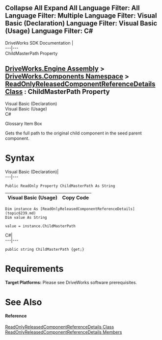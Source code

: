 Collapse All Expand All Language Filter: All  Language Filter: Multiple  Language Filter: Visual Basic (Declaration) Language Filter: Visual Basic (Usage) Language Filter: C#  
---  
DriveWorks SDK Documentation  |   
---|---  
ChildMasterPath Property   
  
[DriveWorks.Engine Assembly](topic2156.md) > [DriveWorks.Components Namespace](topic6089.md) > [ReadOnlyReleasedComponentReferenceDetails Class](topic6239.md) : ChildMasterPath Property  
---  
  
Visual Basic (Declaration)    
Visual Basic (Usage)    
C# 

Glossary Item Box

Gets the full path to the original child component in the seed parent component. 

# Syntax

Visual Basic (Declaration)|   
---|---  
      
    
    Public ReadOnly Property ChildMasterPath As String  
  
Visual Basic (Usage)| Copy Code  
---|---  
      
    
    Dim instance As [ReadOnlyReleasedComponentReferenceDetails](topic6239.md)
    Dim value As String
     
    value = instance.ChildMasterPath  
  
C#|   
---|---  
      
    
    public string ChildMasterPath {get;}  
  
# Requirements

**Target Platforms:** Please see DriveWorks software prerequisites.

# See Also

#### Reference

[ReadOnlyReleasedComponentReferenceDetails Class](topic6239.md)   
[ReadOnlyReleasedComponentReferenceDetails Members](topic6240.md)


